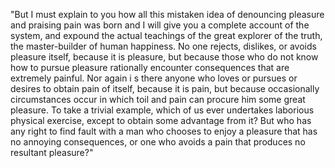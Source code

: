 "But I must explain to you how all this mistaken idea of denouncing pleasure and praising pain was born and I will give you a complete account of the system, 
and expound the actual teachings of the great explorer of the truth, the master-builder of human happiness. No one rejects, dislikes, or avoids pleasure 
itself, because it is pleasure, but because those who do not know how to pursue pleasure rationally encounter consequences that are extremely painful. Nor again i
s there anyone who loves or pursues or desires to obtain pain of itself, because it is pain, but because occasionally circumstances occur in which toil and pain 
can procure him some great pleasure. To take a trivial example, which of us ever undertakes laborious physical exercise, except to obtain some advantage from it? 
But who has any right to find fault with a man who chooses to enjoy a pleasure that has no annoying consequences, or one who avoids a pain that produces no 
resultant pleasure?"